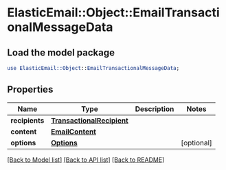 # ElasticEmail::Object::EmailTransactionalMessageData

## Load the model package
```perl
use ElasticEmail::Object::EmailTransactionalMessageData;
```

## Properties
Name | Type | Description | Notes
------------ | ------------- | ------------- | -------------
**recipients** | [**TransactionalRecipient**](TransactionalRecipient.md) |  | 
**content** | [**EmailContent**](EmailContent.md) |  | 
**options** | [**Options**](Options.md) |  | [optional] 

[[Back to Model list]](../README.md#documentation-for-models) [[Back to API list]](../README.md#documentation-for-api-endpoints) [[Back to README]](../README.md)


